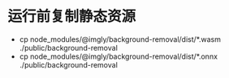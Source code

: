 # 运行前复制静态资源
* cp node_modules/@imgly/background-removal/dist/*.wasm ./public/background-removal
* cp node_modules/@imgly/background-removal/dist/*.onnx ./public/background-removal